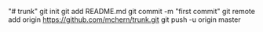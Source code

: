 "# trunk"  git init git add README.md git commit -m "first commit" git remote add origin https://github.com/mchern/trunk.git git push -u origin master
